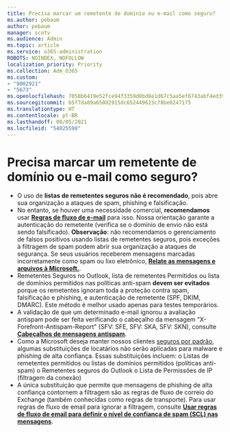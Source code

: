 ```yaml
---
title: Precisa marcar um remetente de domínio ou e-mail como seguro?
ms.author: pebaum
author: pebaum
manager: scotv
ms.audience: Admin
ms.topic: article
ms.service: o365-administration
ROBOTS: NOINDEX, NOFOLLOW
localization_priority: Priority
ms.collection: Adm_O365
ms.custom:
- "9002921"
- "5673"
ms.openlocfilehash: 7058b6419e52fce94f3359d0bd8e1d67c5aa5ef6743abf4ed39f45bad49e1d07
ms.sourcegitcommit: b5f7da89a650d2915dc652449623c78be6247175
ms.translationtype: HT
ms.contentlocale: pt-BR
ms.lasthandoff: 08/05/2021
ms.locfileid: "54025598"
---
```

# <a name="need-to-mark-a-domain-or-email-sender-safe"></a>Precisa marcar um remetente de domínio ou e-mail como seguro?

- O uso de **listas de remetentes seguros não é recomendado**, pois abre sua organização a ataques de spam, phishing e falsificação.
- No entanto, se houver uma necessidade comercial, **recomendamos** usar **[Regras de fluxo de e-mail](https://docs.microsoft.com/microsoft-365/security/office-365-security/create-safe-sender-lists-in-office-365?view=o365-worldwide#recommended-use-mail-flow-rules)** para isso. Nossa orientação garante a autenticação do remetente (verifica se o domínio de envio não está sendo falsificado). **Observação**: não recomendamos o gerenciamento de falsos positivos usando listas de remetentes seguros, pois exceções à filtragem de spam podem abrir sua organização a ataques de segurança. Se seus usuários receberem mensagens marcadas incorretamente como spam ou lixo eletrônico, **[Relate as mensagens e arquivos à Microsoft.](https://protection.office.com/reportsubmission)**.
- Remetentes Seguros no Outlook, lista de remetentes Permitidos ou lista de domínios permitidos nas políticas anti-spam **devem ser evitados** porque os remetentes ignoram toda a proteção contra spam, falsificação e phishing, e autenticação de remetente (SPF, DKIM, DMARC). Este método é melhor usado apenas para testes temporários.
- A validação de que um determinado e-mail ignorou a avaliação antispam pode ser feita verificando o cabeçalho da mensagem “X-Forefront-Antispam-Report" (SFV: SFE, SFV: SKA, SFV: SKN), consulte **[Cabeçalhos de mensagens antispam](https://docs.microsoft.com/microsoft-365/security/office-365-security/anti-spam-message-headers)**.
- Como a Microsoft deseja manter nossos clientes [seguros por padrão](https://docs.microsoft.com/microsoft-365/security/office-365-security/secure-by-default#exceptions), algumas substituições de locatários não serão aplicadas para malware e phishing de alta confiança. Essas substituições incluem: o   Listas de remetentes permitidos ou listas de domínios permitidos (políticas anti-spam) o   Remetentes seguros do Outlook o   Lista de Permissões de IP (filtragem da conexão) 
- A única substituição que permite que mensagens de phishing de alta confiança contornem a filtragem são as regras de fluxo de correio do Exchange (também conhecidas como regras de transporte). Para usar regras de fluxo de email para ignorar a filtragem, consulte **[Usar regras de fluxo de email para definir o nível de confiança de spam (SCL) nas mensagens](https://docs.microsoft.com/microsoft-365/security/office-365-security/use-mail-flow-rules-to-set-the-spam-confidence-level-scl-in-messages)**.